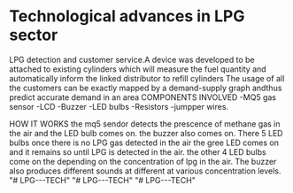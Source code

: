 # Technological advances in LPG sector
LPG detection and customer service.A device was developed to be attached to existing cylinders which will measure the
fuel quantity and automatically inform the linked distributor to refill cylinders
The usage of all the customers can be exactly mapped by a demand-supply graph andthus predict accurate demand in an
area
COMPONENTS INVOLVED
 -MQ5 gas sensor
 -LCD
 -Buzzer
 -LED bulbs
 -Resistors
 -jumpper wires.
 
HOW IT WORKS 
the mq5  sendor detects the prescence of methane gas in the air and the LED bulb comes on. the buzzer also comes on. There 5 LED bulbs once there is no LPG gas detected in the air the gree LED comes on and it remains so until LPG is detected in the air. the other 4 LED bulbs come on the depending on the concentration of lpg in the air. The buzzer also produces different sounds at different at various concentration levels. 
"# LPG---TECH" 
"# LPG---TECH" 
"# LPG---TECH" 
